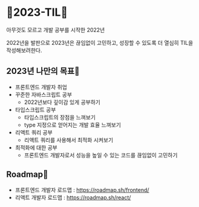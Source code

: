 # 🐰2023-TIL🐰

아무것도 모르고 개발 공부를 시작한 2022년 

2022년을 발판으로 2023년은 끊임없이 고민하고, 성장할 수 있도록 더 열심히 TIL을 작성해보려한다. 

## 2023년 나만의 목표🎉
- 프론트엔드 개발자 취업 
- 꾸준한 자바스크립트 공부
  - 2022년보다 깊이감 있게 공부하기
- 타입스크립트 공부
  - 타입스크립트의 장점을 느껴보기
  - type 지정으로 얻어지는 개발 효율 느껴보기
- 리액트 쿼리 공부
  - 리액트 쿼리를 사용해서 최적화 시켜보기 
- 최적화에 대한 공부
  - 프론트엔드 개발자로서 성능을 높일 수 있는 코드를 끊임없이 고민하기 
  
## Roadmap🧭
- 프론트엔드 개발자 로드맵 : https://roadmap.sh/frontend/
- 리액트 개발자 로드맵 : https://roadmap.sh/react/
